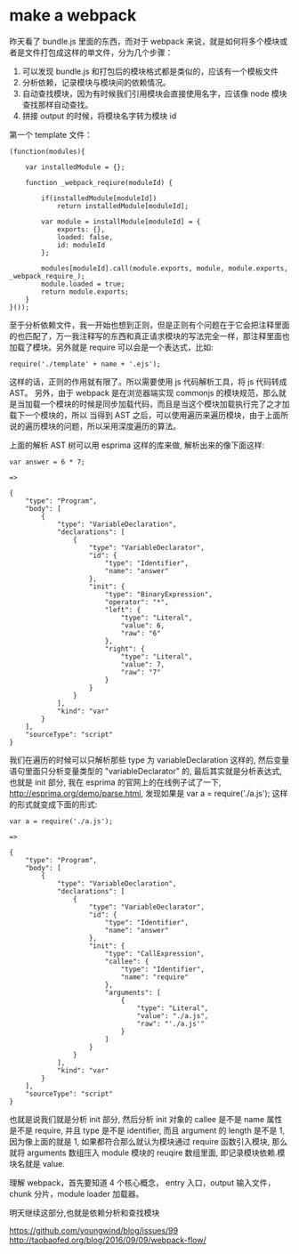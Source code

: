 # make a webpack

昨天看了 bundle.js 里面的东西，而对于 webpack 来说，就是如何将多个模块或者是文件打包成这样的单文件，分为几个步骤：
1. 可以发现 bundle.js 和打包后的模块格式都是类似的，应该有一个模板文件
2. 分析依赖，记录模块与模块间的依赖情况。
3. 自动查找模块，因为有时候我们引用模块会直接使用名字，应该像 node 模块查找那样自动查找。
4. 拼接 output 的时候，将模块名字转为模块 id

第一个 template 文件：
```
(function(modules){

	var installedModule = {};

	function _webpack_reqiure(moduleId) {

		if(installedModule[moduleId])
			return installedModule[moduleId];
		
		var module = installModule[moduleId] = {
			exports: {},
			loaded: false,
			id: moduleId
		};

		modules[moduleId].call(module.exports, module, module.exports, _webpack_require_);
		module.loaded = true;
		return module.exports;
	}
}()); 
```
至于分析依赖文件，我一开始也想到正则，但是正则有个问题在于它会把注释里面的也匹配了，万一我注释写的东西和真正请求模块的写法完全一样，那注释里面也加载了模块。另外就是 require 可以会是一个表达式，比如:
```
require('./template' + name + '.ejs');
```
这样的话，正则的作用就有限了。所以需要使用 js 代码解析工具，将 js 代码转成 AST。
另外，由于 webpack 是在浏览器端实现 commonjs 的模块规范，那么就是当加载一个模块的时候是同步加载代码，而且是当这个模块加载执行完了之才加载下一个模块的，所以
当得到 AST 之后，可以使用遍历来遍历模块，由于上面所说的遍历模块的问题，所以采用深度遍历的算法。

上面的解析 AST 树可以用 esprima 这样的库来做, 解析出来的像下面这样:
```
var answer = 6 * 7;  

=> 

{
    "type": "Program",
    "body": [
        {
            "type": "VariableDeclaration",
            "declarations": [
                {
                    "type": "VariableDeclarator",
                    "id": {
                        "type": "Identifier",
                        "name": "answer"
                    },
                    "init": {
                        "type": "BinaryExpression",
                        "operator": "*",
                        "left": {
                            "type": "Literal",
                            "value": 6,
                            "raw": "6"
                        },
                        "right": {
                            "type": "Literal",
                            "value": 7,
                            "raw": "7"
                        }
                    }
                }
            ],
            "kind": "var"
        }
    ],
    "sourceType": "script"
}
``` 
我们在遍历的时候可以只解析那些 type 为 variableDeclaration 这样的, 然后变量语句里面只分析变量类型的 "variableDeclarator" 的, 最后其实就是分析表达式, 也就是 init 部分, 
我在 esprima 的官网上的在线例子试了一下, http://esprima.org/demo/parse.html, 发现如果是 var a = require('./a.js'); 这样的形式就变成下面的形式:
```
var a = require('./a.js');

=> 

{
    "type": "Program",
    "body": [
        {
            "type": "VariableDeclaration",
            "declarations": [
                {
                    "type": "VariableDeclarator",
                    "id": {
                        "type": "Identifier",
                        "name": "answer"
                    },
                    "init": {
                        "type": "CallExpression",
                        "callee": {
                            "type": "Identifier",
                            "name": "require"
                        },
                        "arguments": [
                            {
                                "type": "Literal",
                                "value": "./a.js",
                                "raw": "'./a.js'"
                            }
                        ]
                    }
                }
            ],
            "kind": "var"
        }
    ],
    "sourceType": "script"
}
```
也就是说我们就是分析 init 部分, 然后分析 init 对象的 callee 是不是 name 属性是不是 require, 并且 type 是不是 identifier, 而且 argument 的 length 是不是 1, 因为像上面的就是 1, 如果都符合那么就认为模块通过 require 函数引入模块, 那么就将 arguments 数组压入 module 模块的 reuqire 数组里面, 即记录模块依赖.模块名就是 value.


理解 webpack，首先要知道 4 个核心概念， entry 入口，output 输入文件，chunk 分片，module loader 加载器。

明天继续这部分,也就是依赖分析和查找模块

https://github.com/youngwind/blog/issues/99
http://taobaofed.org/blog/2016/09/09/webpack-flow/